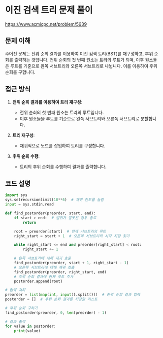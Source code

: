# 이진 검색 트리 문제 풀이

https://www.acmicpc.net/problem/5639

## 문제 이해

주어진 문제는 전위 순회 결과를 이용하여 이진 검색 트리(BST)를 재구성하고, 후위 순회를 출력하는 것입니다. 전위 순회의 첫 번째 원소는 트리의 루트가 되며, 이후 원소들은 루트를 기준으로 왼쪽 서브트리와 오른쪽 서브트리로 나뉩니다. 이를 이용하여 후위 순회를 구합니다.

## 접근 방식

1. **전위 순회 결과를 이용하여 트리 재구성**:
   - 전위 순회의 첫 번째 원소는 트리의 루트입니다.
   - 이후 원소들을 루트를 기준으로 왼쪽 서브트리와 오른쪽 서브트리로 분할합니다.

2. **트리 재구성**:
   - 재귀적으로 노드를 삽입하여 트리를 구성합니다.

3. **후위 순회 수행**:
   - 트리의 후위 순회를 수행하여 결과를 출력합니다.

## 코드 설명

```python
import sys
sys.setrecursionlimit(10**6)  # 재귀 한도를 늘림
input = sys.stdin.read

def find_postorder(preorder, start, end):
    if start > end:  # 범위가 잘못된 경우 종료
        return

    root = preorder[start]  # 현재 서브트리의 루트
    right_start = start + 1  # 오른쪽 서브트리의 시작 지점 찾기

    while right_start <= end and preorder[right_start] < root:
        right_start += 1

    # 왼쪽 서브트리에 대해 재귀 호출
    find_postorder(preorder, start + 1, right_start - 1)
    # 오른쪽 서브트리에 대해 재귀 호출
    find_postorder(preorder, right_start, end)
    # 후위 순회 결과에 현재 루트 추가
    postorder.append(root)

# 입력 처리
preorder = list(map(int, input().split()))  # 전위 순회 결과 입력
postorder = []  # 후위 순회 결과를 저장할 리스트

# 후위 순회 구하기
find_postorder(preorder, 0, len(preorder) - 1)

# 결과 출력
for value in postorder:
    print(value)
```